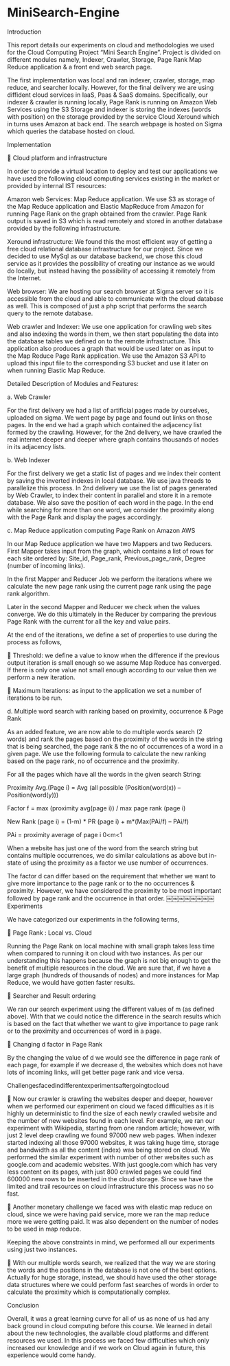 MiniSearch-Engine
=================
Introduction

This report details our experiments on cloud and methodologies we used for the Cloud Computing Project “Mini Search Engine”. Project is divided on different modules namely, Indexer, Crawler, Storage, Page Rank Map Reduce application & a front end web search page.

The first implementation was local and ran indexer, crawler, storage, map reduce, and searcher locally. However, for the final delivery we are using diffident cloud services in IaaS, Paas & SaaS domains. Specifically, our indexer & crawler is running locally, Page Rank is running on Amazon Web Services using the S3 Storage and indexer is storing the indexes (words with position) on the storage provided by the service Cloud Xeround which in turns uses Amazon at back end. The search webpage is hosted on Sigma which queries the database hosted on cloud.

Implementation

 Cloud platform and infrastructure

In order to provide a virtual location to deploy and test our applications we have used the following cloud computing services existing in the market or provided by internal IST resources:

Amazon web Services: Map Reduce application. We use S3 as storage of the Map Reduce application and Elastic MapReduce from Amazon for running Page Rank on the graph obtained from the crawler. Page Rank output is saved in S3 which is read remotely and stored in another database provided by the following infrastructure.

Xeround infrastructure: We found this the most efficient way of getting a free cloud relational database infrastructure for our project. Since we decided to use MySql as our database backend, we chose this cloud service as it provides the possibility of creating our instance as we would do locally, but instead having the possibility of accessing it remotely from the Internet.

Web browser: We are hosting our search browser at Sigma server so it is accessible from the cloud and able to communicate with the cloud database as well. This is composed of just a php script that performs the search query to the remote database.

Web crawler and Indexer: We use one application for crawling web sites and also indexing the words in them, we then start populating the data into the database tables we defined on to the remote infrastructure. This application also produces a graph that would be used later on as input to the Map Reduce Page Rank application. We use the Amazon S3 API to upload this input file to the corresponding S3 bucket and use it later on when running Elastic Map Reduce.

Detailed Description of Modules and Features:

a. Web Crawler

For the first delivery we had a list of artificial pages made by ourselves, uploaded on sigma. We went page by page and found out links on those pages. In the end we had a graph which contained the adjacency list formed by the crawling. However, for the 2nd delivery, we have crawled the real internet deeper and deeper where graph contains thousands of nodes in its adjacency lists.

b. Web Indexer

For the first delivery we get a static list of pages and we index their content by saving the inverted indexes in local database. We use java threads to parallelize this process. In 2nd delivery we use the list of pages generated by Web Crawler, to index their content in parallel and store it in a remote database. We also save the position of each word in the page. In the end while searching for more than one word, we consider the proximity along with the Page Rank and display the pages accordingly.

c. Map Reduce application computing Page Rank on Amazon AWS

In our Map Reduce application we have two Mappers and two Reducers. First Mapper takes input from the graph, which contains a list of rows for each site ordered by: Site_id, Page_rank, Previous_page_rank, Degree (number of incoming links).

In the first Mapper and Reducer Job we perform the iterations where we calculate the new page rank using the current page rank using the page rank algorithm.

Later in the second Mapper and Reducer we check when the values converge. We do this ultimately in the Reducer by comparing the previous Page Rank with the current for all the key and value pairs.

At the end of the iterations, we define a set of properties to use during the process as follows,

 Threshold: we define a value to know when the difference if the previous output iteration is small enough so we assume Map Reduce has converged. If there is only one value not small enough according to our value then we perform a new iteration.

 Maximum Iterations: as input to the application we set a number of iterations to be run.

d. Multiple word search with ranking based on proximity, occurrence & Page Rank

As an added feature, we are now able to do multiple words search (2 words) and rank the pages based on the proximity of the words in the string that is being searched, the page rank & the no of occurrences of a word in a given page. We use the following formula to calculate the new ranking based on the page rank, no of occurrence and the proximity.

For all the pages which have all the words in the given search String:

Proximity Avg.(Page i) = Avg (all possible (Position(word(x)) – Position(word(y)))

Factor f = max (proximity avg(page i)) / max page rank (page i)

New Rank (page i) = (1-m) * PR (page i) + m*(Max(PAi/f) – PAi/f)

PAi = proximity average of page i 0<m<1

When a website has just one of the word from the search string but contains multiple occurrences, we do similar calculations as above but in-state of using the proximity as a factor we use number of occurrences.

The factor d can differ based on the requirement that whether we want to give more importance to the page rank or to the no occurrences & proximity. However, we have considered the proximity to be most important followed by page rank and the occurrence in that order.
￼￼￼￼￼￼￼￼
Experiments

We have categorized our experiments in the following terms,

 Page Rank : Local vs. Cloud

Running the Page Rank on local machine with small graph takes less time when compared to running it on cloud with two instances. As per our understanding this happens because the graph is not big enough to get the benefit of multiple resources in the cloud. We are sure that, if we have a large graph (hundreds of thousands of nodes) and more instances for Map Reduce, we would have gotten faster results.

 Searcher and Result ordering

We ran our search experiment using the different values of m (as defined above). With that we could notice the difference in the search results which is based on the fact that whether we want to give importance to page rank or to the proximity and occurrences of word in a page.

 Changing d factor in Page Rank

By the changing the value of d we would see the difference in page rank of each page, for example if we decrease d, the websites which does not have lots of incoming links, will get better page rank and vice versa.

Challengesfacedindifferentexperimentsaftergoingtocloud

 Now our crawler is crawling the websites deeper and deeper, however when we performed our experiment on cloud we faced difficulties as it is highly un deterministic to find the size of each newly crawled website and the number of new websites found in each level. For example, we ran our experiment with Wikipedia, starting from one random article; however, with just 2 level deep crawling we found 97000 new web pages. When indexer started indexing all those 97000 websites, it was taking huge time, storage and bandwidth as all the content (index) was being stored on cloud. We performed the similar experiment with number of other websites such as google.com and academic websites. With just google.com which has very less content on its pages, with just 800 crawled pages we could find 600000 new rows to be inserted in the cloud storage. Since we have the limited and trail resources on cloud infrastructure this process was no so fast.

 Another monetary challenge we faced was with elastic map reduce on cloud, since we were having paid service, more we ran the map reduce more we were getting paid. It was also dependent on the number of nodes to be used in map reduce.

Keeping the above constraints in mind, we performed all our experiments using just two instances.

 With our multiple words search, we realized that the way we are storing the words and the positions in the database is not one of the best options. Actually for huge storage, instead, we should have used the other storage data structures where we could perform fast searches of words in order to calculate the proximity which is computationally complex.

Conclusion

Overall, it was a great learning curve for all of us as none of us had any back ground in cloud computing before this course. We learned in detail about the new technologies, the available cloud platforms and different resources we used. In this process we faced few difficulties which only increased our knowledge and if we work on Cloud again in future, this experience would come handy.